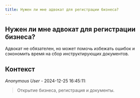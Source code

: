 ```yaml
---
title: Нужен ли мне адвокат для регистрации бизнеса?
---
```


## Нужен ли мне адвокат для регистрации бизнеса?

Адвокат не обязателен, но может помочь избежать ошибок и сэкономить время на сбор инструктирующих документов.

## Контекст

_Anonymous User_ - 2024-12-25 16:45:11:

> Открытие бизнеса, регистрация и документы.
